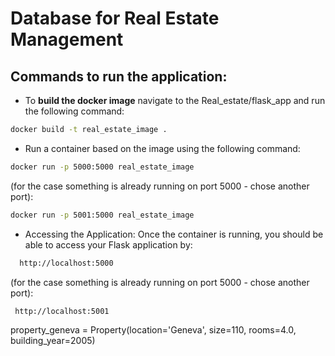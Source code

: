 # Database for Real Estate Management

## Commands to run the application:
- To **build the docker image** navigate to the Real_estate/flask_app and run the following command:
```bash
docker build -t real_estate_image .
```

- Run a container based on the image using the following command:
```bash
docker run -p 5000:5000 real_estate_image
```

(for the case something is already running on port 5000 - chose another port):
```bash
docker run -p 5001:5000 real_estate_image
```

- Accessing the Application: Once the container is running, you should be able to access your Flask application by:
```bash
  http://localhost:5000
```

(for the case something is already running on port 5000 - chose another port):
```bash
 http://localhost:5001
```

property_geneva = Property(location='Geneva', size=110, rooms=4.0, building_year=2005)
